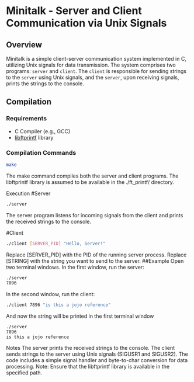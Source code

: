 # Minitalk - Server and Client Communication via Unix Signals

## Overview

Minitalk is a simple client-server communication system implemented in C, utilizing Unix signals for data transmission. The system comprises two programs: `server` and `client`. The `client` is responsible for sending strings to the `server` using Unix signals, and the `server`, upon receiving signals, prints the strings to the console.

## Compilation

### Requirements

- C Compiler (e.g., GCC)
- [libftprintf](https://github.com/mouadelbh/Printf) library

### Compilation Commands

```bash
make
```
The make command compiles both the server and client programs. The libftprintf library is assumed to be available in the ./ft_printf/ directory.

Execution
#Server
```bash
./server
```
The server program listens for incoming signals from the client and prints the received strings to the console.

#Client
```bash
./client [SERVER_PID] "Hello, Server!"
```
Replace [SERVER_PID] with the PID of the running server process.
Replace [STRING] with the string you want to send to the server.
##Example
Open two terminal windows.
In the first window, run the server:
```bash
./server
7896
```
In the second window, run the client:
```bash
./client 7896 "is this a jojo reference"
```
And now the string will be printed in the first terminal window
```
./server
7896
is this a jojo reference
```

Notes
The server prints the received strings to the console.
The client sends strings to the server using Unix signals (SIGUSR1 and SIGUSR2).
The code includes a simple signal handler and byte-to-char conversion for data processing.
Note: Ensure that the libftprintf library is available in the specified path.

